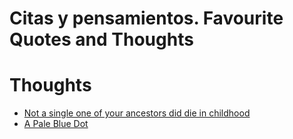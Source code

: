 # Citas y pensamientos. Favourite Quotes and Thoughts
# Thoughts

* [Not a single one of your ancestors did die in childhood]({{site.baseurl}}/2020/01/26/not-a-single-of-your-ancestors-died-in-childhood)
* [A Pale Blue Dot]({{site.baseurl}}/2020/02/19/a-pale-blue-dot)